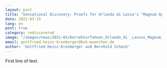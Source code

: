 ```yaml
---
layout: post
title: "Sensational Discovery: Proofs for Orlando di Lasso's 'Magnum Opus Musicum' (1604) in the Archives of the Bavarian State"
date: 2021-03-15
lang: en
post: true
category: rediscovered
image: "/images/news/2021-03/Korrekturfahnen_Orlando_di _Lassos_Magnum_Opus_Musicum_Mhsa_Abb1_website.jpg"
email: gottfried.heinz-kronberger@bsb-muenchen.de
author: 'Gottfried Heinz-Kronberger and Bernhold Schmid'
---
```


First line of text.
